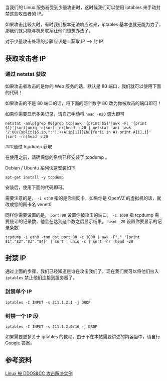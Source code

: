 <!--
Linux 服务器被 DDoS / CC 时应急的封 IP 方法
当我们的 Linux 服务器受到少量攻击时，这时候我们可以使用 iptables 来手动封禁这些攻击者的IP。
1497685845
-->

当我们的 Linux 服务器受到少量攻击时，这时候我们可以使用 iptables 来手动封禁这些攻击者的 IP。

如果攻击比较大时，有时我们根本无法响应过来，iptables 基本也就无能为力了，那我们就只能与机房联系让他们想想办法了。

对于少量攻击处理的步骤应该是：获取 IP --> 封 IP

## 获取攻击者 IP

### 通过 netstat 获取

如果攻击者攻击的是你的 Web 服务的话，默认是 80 端口，我们就可以使用下面的代码！

如果攻击的不是 80 端口的话，将下面的两个数字 80 改为你被攻击的端口即可！

如果你需要显示多条记录，请自己手动将 `head -n20` 调大即可

```
netstat -anlp|grep 80|grep tcp|awk '{print $5}'|awk -F: '{print $1}'|sort|uniq -c|sort -nr|head -n20 | netstat -ant |awk '/:80/{split($5,ip,":");++A[ip[1]]}END{for(i in A) print A[i],i}' |sort -rn|head -n20
```

###通过 tcpdump 获取

在使用之前，请确保您的系统已经安装了 tcpdump 。

Debian / Ubuntu 系列快速安装如下

```
apt-get install -y tcpdump
```

安装后，使用下面的代码即可。

需要注意的是， `-i eth0` 指的是你主网卡，如果你是 OpenVZ 的虚拟机的话，就改成您的网卡名 venet0

同样你需要设置的是， `port 80` 设置你被攻击的端口， `-c 1000` 指 tcpdump 需要统计的记录数，他会在达到这个数之后显示结果。 `head -20` 设置你要显示的记录条数

```
tcpdump -i eth0 -tnn dst port 80 -c 1000 | awk -F"." '{print $1"."$2"."$3"."$4}' | sort | uniq -c | sort -nr |head -20
```

## 封禁 IP

通过上面的步骤，我们已经知道是谁在攻击我们了，现在我们就可以将他们拉入 `iptables` 禁止他们连接到服务器了。

### 封禁单个 IP

```
iptables -I INPUT -s 211.1.2.1 -j DROP
```

### 封禁一个 IP 段

```
iptables -I INPUT -s 211.1.2.0/16 -j DROP
```

如果需要更多关于 iptables 的教程，由于不在本帖需要讲述的内容当中，请自行 Google 答案。

## 参考资料

[Linux 被 DDOS&CC 攻击解决实例](http://drops.wooyun.org/tips/2457)
